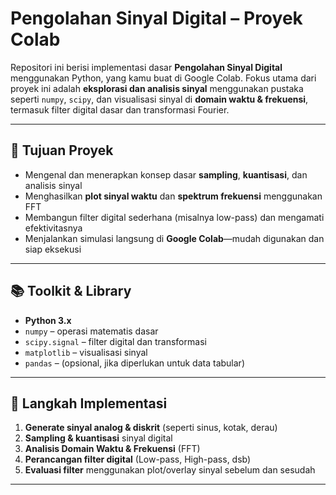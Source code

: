 # Pengolahan Sinyal Digital – Proyek Colab

Repositori ini berisi implementasi dasar **Pengolahan Sinyal Digital** menggunakan Python, yang kamu buat di Google Colab. Fokus utama dari proyek ini adalah **eksplorasi dan analisis sinyal** menggunakan pustaka seperti `numpy`, `scipy`, dan visualisasi sinyal di **domain waktu & frekuensi**, termasuk filter digital dasar dan transformasi Fourier.

---

## 🧩 Tujuan Proyek

- Mengenal dan menerapkan konsep dasar **sampling**, **kuantisasi**, dan analisis sinyal
- Menghasilkan **plot sinyal waktu** dan **spektrum frekuensi** menggunakan FFT
- Membangun filter digital sederhana (misalnya low-pass) dan mengamati efektivitasnya
- Menjalankan simulasi langsung di **Google Colab**—mudah digunakan dan siap eksekusi

---

## 📚 Toolkit & Library

- **Python 3.x**  
- `numpy` – operasi matematis dasar  
- `scipy.signal` – filter digital dan transformasi  
- `matplotlib` – visualisasi sinyal  
- `pandas` – (opsional, jika diperlukan untuk data tabular)

---

## 🔢 Langkah Implementasi

1. **Generate sinyal analog & diskrit** (seperti sinus, kotak, derau)
2. **Sampling & kuantisasi** sinyal digital  
3. **Analisis Domain Waktu & Frekuensi** (FFT)  
4. **Perancangan filter digital** (Low-pass, High-pass, dsb)  
5. **Evaluasi filter** menggunakan plot/overlay sinyal sebelum dan sesudah

---
